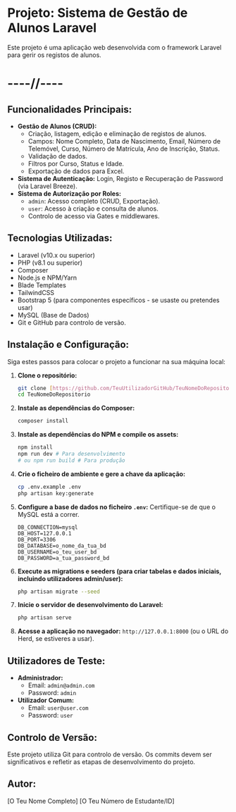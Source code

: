 # Projeto: Sistema de Gestão de Alunos Laravel
Este projeto é uma aplicação web desenvolvida com o framework Laravel para gerir os registos de alunos.

# ----//----

## Funcionalidades Principais:
* **Gestão de Alunos (CRUD):**
    * Criação, listagem, edição e eliminação de registos de alunos.
    * Campos: Nome Completo, Data de Nascimento, Email, Número de Telemóvel, Curso, Número de Matrícula, Ano de Inscrição, Status.
    * Validação de dados.
    * Filtros por Curso, Status e Idade.
    * Exportação de dados para Excel.
* **Sistema de Autenticação:** Login, Registo e Recuperação de Password (via Laravel Breeze).
* **Sistema de Autorização por Roles:**
    * `admin`: Acesso completo (CRUD, Exportação).
    * `user`: Acesso à criação e consulta de alunos.
    * Controlo de acesso via Gates e middlewares.

## Tecnologias Utilizadas:

* Laravel (v10.x ou superior)
* PHP (v8.1 ou superior)
* Composer
* Node.js e NPM/Yarn
* Blade Templates
* TailwindCSS
* Bootstrap 5 (para componentes específicos - se usaste ou pretendes usar)
* MySQL (Base de Dados)
* Git e GitHub para controlo de versão.

## Instalação e Configuração:

Siga estes passos para colocar o projeto a funcionar na sua máquina local:

1.  **Clone o repositório:**
    ```bash
    git clone [https://github.com/TeuUtilizadorGitHub/TeuNomeDoRepositorio.git](https://github.com/TeuUtilizadorGitHub/TeuNomeDoRepositorio.git)
    cd TeuNomeDoRepositorio
    ```
2.  **Instale as dependências do Composer:**
    ```bash
    composer install
    ```
3.  **Instale as dependências do NPM e compile os assets:**
    ```bash
    npm install
    npm run dev # Para desenvolvimento
    # ou npm run build # Para produção
    ```
4.  **Crie o ficheiro de ambiente e gere a chave da aplicação:**
    ```bash
    cp .env.example .env
    php artisan key:generate
    ```
5.  **Configure a base de dados no ficheiro `.env`:**
    Certifique-se de que o MySQL está a correr.
    ```dotenv
    DB_CONNECTION=mysql
    DB_HOST=127.0.0.1
    DB_PORT=3306
    DB_DATABASE=o_nome_da_tua_bd
    DB_USERNAME=o_teu_user_bd
    DB_PASSWORD=a_tua_password_bd
    ```
6.  **Execute as migrations e seeders (para criar tabelas e dados iniciais, incluindo utilizadores admin/user):**
    ```bash
    php artisan migrate --seed
    ```
7.  **Inicie o servidor de desenvolvimento do Laravel:**
    ```bash
    php artisan serve
    ```
8.  **Acesse a aplicação no navegador:** `http://127.0.0.1:8000` (ou o URL do Herd, se estiveres a usar).

## Utilizadores de Teste:

* **Administrador:**
    * Email: `admin@admin.com`
    * Password: `admin`
* **Utilizador Comum:**
    * Email: `user@user.com`
    * Password: `user`

## Controlo de Versão:

Este projeto utiliza Git para controlo de versão. Os commits devem ser significativos e refletir as etapas de desenvolvimento do projeto.

## Autor:

[O Teu Nome Completo]
[O Teu Número de Estudante/ID]